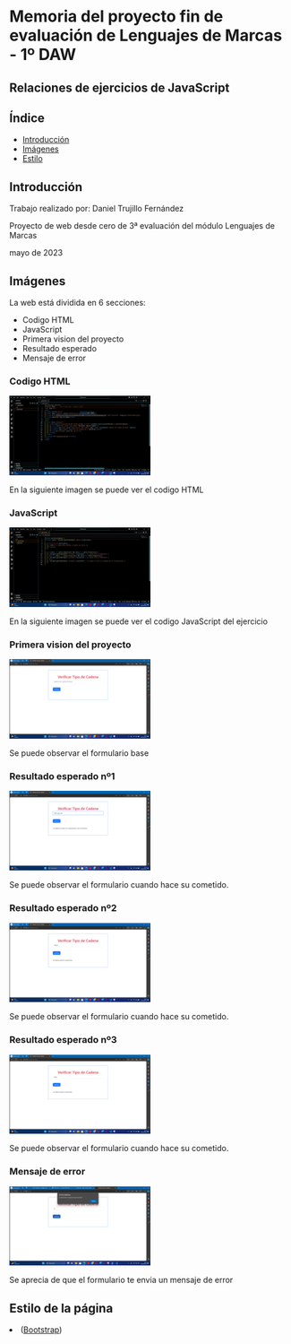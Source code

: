 <h1>Memoria del proyecto fin de evaluación de Lenguajes de Marcas - 1º DAW</h1>
<h2>Relaciones de ejercicios de JavaScript</h2>

<h2>Índice</h2>
<ul>
  <li><a href="#introduccion">Introducción</a></li>
  <li><a href="#imagenes">Imágenes</a></li>
  <li><a href="#estilo">Estilo</a></li>
</ul>

<h2 id="introduccion">Introducción</h2>
<p>Trabajo realizado por: Daniel Trujillo Fernández</p>
<p>Proyecto de web desde cero de 3ª evaluación del módulo Lenguajes de Marcas</p>
<p>mayo de 2023</p>


<h2 id="imagenes">Imágenes</h2>
<p>La web está dividida en  6 secciones:</p>
<ul>
  <li>Codigo HTML</li>  
  <li>JavaScript</li>
  <li>Primera vision del proyecto</li>
  <li>Resultado esperado</li>
  <li>Mensaje de error</li>
</ul>

<h3>Codigo HTML</h3>
<img src="./imgReadme/imgReadme1.png" alt="imagen de html" style="width:50%">
<p>En la siguiente imagen se puede ver el codigo HTML</p>

<h3>JavaScript</h3>
<img src="./imgReadme/imgReadme1_1.png" alt="imagen del codigo JavaScript" style="width:50%">
<p>En la siguiente imagen se puede ver el codigo JavaScript del ejercicio</p>

<h3>Primera vision del proyecto</h3>
<img src="./imgReadme/imgReadme2.png" alt="imagen de la web base" style="width:50%">
<p>Se puede observar el formulario base</p>

<h3>Resultado esperado nº1</h3>
<img src="./imgReadme/imgReadme3.png" alt="imagen del resultado" style="width:50%">
<p>Se puede observar el formulario cuando hace su cometido.</p>

<h3>Resultado esperado nº2</h3>
<img src="./imgReadme/imgReadme4.png" alt="imagen del resultado" style="width:50%">
<p>Se puede observar el formulario cuando hace su cometido.</p>

<h3>Resultado esperado nº3</h3>
<img src="./imgReadme/imgReadme5.png" alt="imagen del resultado" style="width:50%">
<p>Se puede observar el formulario cuando hace su cometido.</p>

<h3>Mensaje de error</h3>
<img src="./imgReadme/imgReadme6.png" alt="imagen de " style="width:50%">
<p>Se aprecia de que el formulario te envia un mensaje de error</p>

<h2 id="estilo">Estilo de la página</h2>

  <li>(<a href="https://getbootstrap.com/">Bootstrap</a>)</li>
</p>
